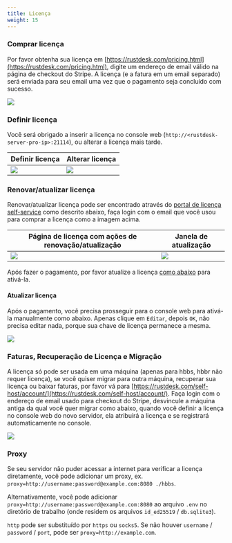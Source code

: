 ```yaml
---
title: Licença
weight: 15
---
```


### Comprar licença

Por favor obtenha sua licença em [https://rustdesk.com/pricing.html](https://rustdesk.com/pricing.html), digite um endereço de email válido na página de checkout do Stripe. A licença (e a fatura em um email separado) será enviada para seu email uma vez que o pagamento seja concluído com sucesso.

![](/docs/en/self-host/rustdesk-server-pro/license/images/stripe.jpg)

### Definir licença

Você será obrigado a inserir a licença no console web (`http://<rustdesk-server-pro-ip>:21114`), ou alterar a licença mais tarde.

| Definir licença | Alterar licença |
| --- | --- |
| ![](/docs/en/self-host/rustdesk-server-pro/license/images/set.png) | ![](/docs/en/self-host/rustdesk-server-pro/license/images/change.png) |

### Renovar/atualizar licença

Renovar/atualizar licença pode ser encontrado através do [portal de licença self-service](https://rustdesk.com/self-host/account/) como descrito abaixo, faça login com o email que você usou para comprar a licença como a imagem acima.

| Página de licença com ações de renovação/atualização | Janela de atualização |
| --- | --- |
| ![](/docs/en/self-host/rustdesk-server-pro/license/images/renew.jpg?v2) | ![](/docs/en/self-host/rustdesk-server-pro/license/images/upgrade.png) |

Após fazer o pagamento, por favor atualize a licença [como abaixo](/docs/en/self-host/rustdesk-server-pro/license/#refresh-license) para ativá-la.

#### Atualizar licença
Após o pagamento, você precisa prosseguir para o console web para ativá-la manualmente como abaixo. Apenas clique em `Editar`, depois `OK`, não precisa editar nada, porque sua chave de licença permanece a mesma.

![](/docs/en/self-host/rustdesk-server-pro/license/images/updatelic.jpg)

### Faturas, Recuperação de Licença e Migração

A licença só pode ser usada em uma máquina (apenas para hbbs, hbbr não requer licença), se você quiser migrar para outra máquina, recuperar sua licença ou baixar faturas, por favor vá para [https://rustdesk.com/self-host/account/](https://rustdesk.com/self-host/account/). Faça login com o endereço de email usado para checkout do Stripe, desvincule a máquina antiga da qual você quer migrar como abaixo, quando você definir a licença no console web do novo servidor, ela atribuirá a licença e se registrará automaticamente no console.

![](/docs/en/self-host/rustdesk-server-pro/license/images/unbind.jpg)

### Proxy
Se seu servidor não puder acessar a internet para verificar a licença diretamente, você pode adicionar um proxy, ex. `proxy=http://username:password@example.com:8080 ./hbbs`.

Alternativamente, você pode adicionar `proxy=http://username:password@example.com:8080` ao arquivo `.env` no diretório de trabalho (onde residem os arquivos `id_ed25519` / `db.sqlite3`).

`http` pode ser substituído por `https` ou `socks5`. Se não houver `username` / `password` / `port`, pode ser `proxy=http://example.com`.